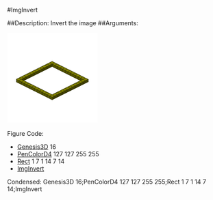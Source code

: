#ImgInvert

##Description: Invert the image
##Arguments: 

![](ImgInvert-Iso.png)

Figure Code:
- [Genesis3D](Genesis3D.md) 16
- [PenColorD4](PenColorD4.md) 127 127 255 255
- [Rect](Rect.md) 1 7 1 14 7 14
- [ImgInvert](ImgInvert.md)

Condensed: Genesis3D 16;PenColorD4 127 127 255 255;Rect 1 7 1 14 7 14;ImgInvert

